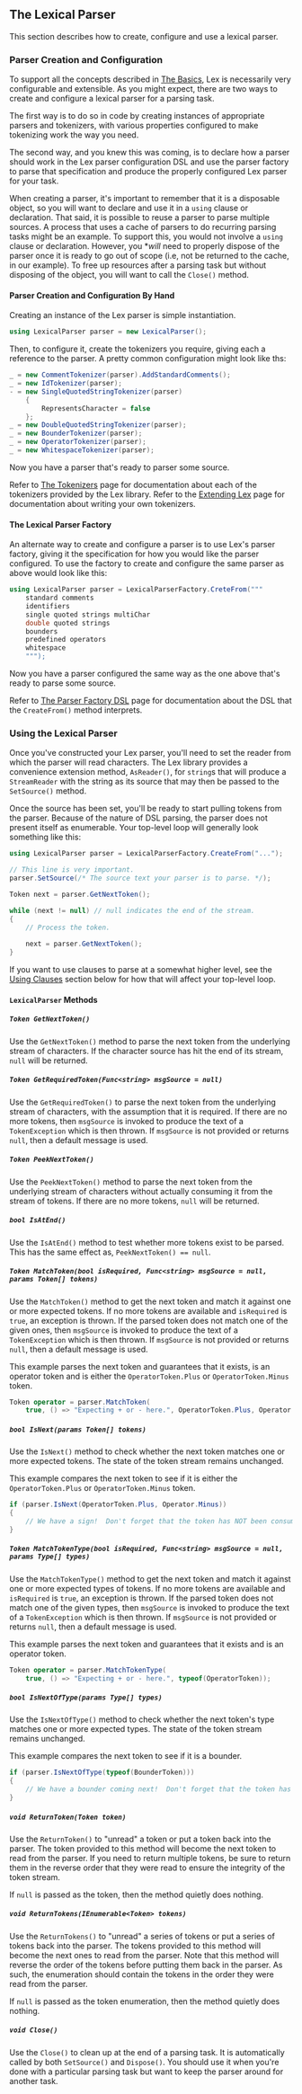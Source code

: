 ## The Lexical Parser

This section describes how to create, configure and use a lexical parser.

### Parser Creation and Configuration

To support all the concepts described in [The Basics](the-basics.md),  Lex is necessarily very
configurable and extensible.  As you might expect, there are two ways to create and
configure a lexical parser for a parsing task.

The first way is to do so in code by creating instances of appropriate parsers and tokenizers,
with various properties configured to make tokenizing work the way you need.

The second way, and you knew this was coming, is to declare how a parser should work in the
Lex parser configuration DSL and use the parser factory to parse that specification and
produce the properly configured Lex parser for your task.

When creating a parser, it's important to remember that it is a disposable object, so you
will want to declare and use it in a `using` clause or declaration.  That said, it is
possible to reuse a parser to parse multiple sources.  A process that uses a cache of
parsers to do recurring parsing tasks might be an example.  To support this, you would not
involve a `using` clause or declaration.  However, you **will* need to properly dispose of
the parser once it is ready to go out of scope (i.e, not be returned to the cache, in our
example).  To free up resources after a parsing task but without disposing of the object,
you will want to call the `Close()` method.

#### Parser Creation and Configuration By Hand

Creating an instance of the Lex parser is simple instantiation.

```csharp
using LexicalParser parser = new LexicalParser();
```

Then, to configure it, create the tokenizers you require, giving each a reference to the
parser.  A pretty common configuration might look like ths:

```csharp
_ = new CommentTokenizer(parser).AddStandardComments();
_ = new IdTokenizer(parser);
- = new SingleQuotedStringTokenizer(parser)
    {
        RepresentsCharacter = false
    };
_ = new DoubleQuotedStringTokenizer(parser);
_ = new BounderTokenizer(parser);
_ = new OperatorTokenizer(parser);
_ = new WhitespaceTokenizer(parser);
```

Now you have a parser that's ready to parser some source.

Refer to [The Tokenizers](the-tokenizers.md) page for documentation about each of the
tokenizers provided by the Lex library.  Refer to the [Extending Lex](extending-lex.md)
page for documentation about writing your own tokenizers.

#### The Lexical Parser Factory

An alternate way to create and configure a parser is to use Lex's parser factory, giving
it the specification for how you would like the parser configured.  To use the factory to
create and configure the same parser as above would look like this:

```csharp
using LexicalParser parser = LexicalParserFactory.CreteFrom("""
    standard comments
    identifiers
    single quoted strings multiChar
    double quoted strings
    bounders
    predefined operators
    whitespace
    """);
```

Now you have a parser configured the same way as the one above that's ready to parse some
source.

Refer to [The Parser Factory DSL](parser-factory-dsl.md) page for documentation about the
DSL that the `CreateFrom()` method interprets.

### Using the Lexical Parser

Once you've constructed your Lex parser, you'll need to set the reader from which the parser
will read characters.  The Lex library provides a convenience extension method, `AsReader()`,
for `string`s that will produce a `StreamReader` with the string as its source that may then
be passed to the `SetSource()` method.

Once the source has been set, you'll be ready to start pulling tokens from the parser.
Because of the nature of DSL parsing, the parser does not present itself as enumerable.
Your top-level loop will generally look something like this:

```csharp
using LexicalParser parser = LexicalParserFactory.CreateFrom("...");

// This line is very important.
parser.SetSource(/* The source text your parser is to parse. */);

Token next = parser.GetNextToken();

while (next != null) // null indicates the end of the stream.
{
    // Process the token.
    
    next = parser.GetNextToken();
}
```

If you want to use clauses to parse at a somewhat higher level, see the
[Using Clauses](using-clauses.md) section below for how that will affect your top-level
loop.

#### `LexicalParser` Methods

##### `Token GetNextToken()`

Use the `GetNextToken()` method to parse the next token from the underlying stream of
characters.  If the character source has hit the end of its stream, `null` will be returned.

##### `Token GetRequiredToken(Func<string> msgSource = null)`

Use the `GetRequiredToken()` to parse the next token from the underlying stream of
characters, with the assumption that it is required.  If there are no more tokens, then
`msgSource` is invoked to produce the text of a `TokenException` which is then thrown.  If
`msgSource` is not provided or returns `null`, then a default message is used.

##### `Token PeekNextToken()`

Use the `PeekNextToken()` method to parse the next token from the underlying stream of
characters without actually consuming it from the stream of tokens.  If there are no more
tokens, `null` will be returned.

##### `bool IsAtEnd()`

Use the `IsAtEnd()` method to test whether more tokens exist to be parsed.  This has the
same effect as, `PeekNextToken() == null`.

##### `Token MatchToken(bool isRequired, Func<string> msgSource = null, params Token[] tokens)`

Use the `MatchToken()` method to get the next token and match it against one or more
expected tokens.  If no more tokens are available and `isRequired` is `true`, an exception
is thrown.  If the parsed token does not match one of the given ones, then `msgSource` is
invoked to produce the text of a `TokenException` which is then thrown.  If `msgSource` is
not provided or returns `null`, then a default message is used.

This example parses the next token and guarantees that it exists, is an operator token
and is either the `OperatorToken.Plus` or `OperatorToken.Minus` token.

```csharp
Token operator = parser.MatchToken(
    true, () => "Expecting + or - here.", OperatorToken.Plus, Operator.Minus);
```

##### `bool IsNext(params Token[] tokens)`

Use the `IsNext()` method to check whether the next token matches one or more expected
tokens.  The state of the token stream remains unchanged.

This example compares the next token to see if it is either the `OperatorToken.Plus` or
`OperatorToken.Minus` token.

```csharp
if (parser.IsNext(OperatorToken.Plus, Operator.Minus))
{
    // We have a sign!  Don't forget that the token has NOT been consumed.
}
```

##### `Token MatchTokenType(bool isRequired, Func<string> msgSource = null, params Type[] types)`

Use the `MatchTokenType()` method to get the next token and match it against one or more
expected types of tokens.  If no more tokens are available and `isRequired` is `true`, an
exception is thrown.  If the parsed token does not match one of the given types, then
`msgSource` is invoked to produce the text of a `TokenException` which is then thrown.  If
`msgSource` is not provided or returns `null`, then a default message is used.

This example parses the next token and guarantees that it exists and is an operator token.

```csharp
Token operator = parser.MatchTokenType(
    true, () => "Expecting + or - here.", typeof(OperatorToken));
```

##### `bool IsNextOfType(params Type[] types)`

Use the `IsNextOfType()` method to check whether the next token's type matches one or more
expected types.  The state of the token stream remains unchanged.

This example compares the next token to see if it is a bounder.

```csharp
if (parser.IsNextOfType(typeof(BounderToken)))
{
    // We have a bounder coming next!  Don't forget that the token has NOT been consumed.
}
```

##### `void ReturnToken(Token token)`

Use the `ReturnToken()` to "unread" a token or put a token back into the parser.  The
token provided to this method will become the next token to read from the parser.  If you
need to return multiple tokens, be sure to return them in the reverse order that they were
read to ensure the integrity of the token stream.

If `null` is passed as the token, then the method quietly does nothing.

##### `void ReturnTokens(IEnumerable<Token> tokens)`

Use the `ReturnTokens()` to "unread" a series of tokens or put a series of tokens back into
the parser.  The tokens provided to this method will become the next ones to read from the
parser.  Note that this method will reverse the order of the tokens before putting them
back in the parser.  As such, the enumeration should contain the tokens in the order they
were read from the parser.

If `null` is passed as the token enumeration, then the method quietly does nothing.

##### `void Close()`

Use the `Close()` to clean up at the end of a parsing task.  It is automatically called
by both `SetSource()` and `Dispose()`.  You should use it when you're done with a particular
parsing task but want to keep the parser around for another task.
